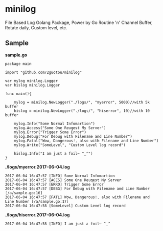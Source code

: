 # minilog

File Based Log Golang Package, Power by Go Routine 'n' Channel Buffer, 
Rotate daily, Custom level, etc.

## Sample

**sample.go**

```golang
package main

import "github.com/2guotou/minilog"

var mylog minilog.Logger
var hislog minilog.Logger

func main(){
    
    mylog = minilog.NewLogger("./logs/", "myerror", 5000)//with 5k buffer
    hislog = minilog.NewLogger("./logs/", "hiserror", 10)//with 10 buffer

    mylog.Info("Some Normal Infomartion")
    mylog.Access("Some One Reuqest My Server")
    mylog.Error("Trigger Some Error")
    mylog.Debug("For Debug with Filename and Line Number")
    mylog.Fatal("Wow, Dangerous!, also with Filename and Line Number")
    mylog.Write("SomeLevel", "Custom Level log record")
    
    hislog.Info("I am just a foil~ ^_^")
}
```

**./logs/myerror.2017-06-04.log**

```
2017-06-04 16:47:57 [INFO] Some Normal Infomartion
2017-06-04 16:47:57 [ACES] Some One Reuqest My Server
2017-06-04 16:47:57 [ERRO] Trigger Some Error
2017-06-04 16:47:57 [DEBG] For Debug with Filename and Line Number [/a/sample.go:16]
2017-06-04 16:47:57 [FATL] Wow, Dangerous!, also with Filename and Line Number [/a/sample.go:17]
2017-06-04 16:47:58 [SomeLevel] Custom Level log record
```
**./logs/hiserror.2017-06-04.log**

```
2017-06-04 16:47:58 [INFO] I am just a foil~ ^_^
```
